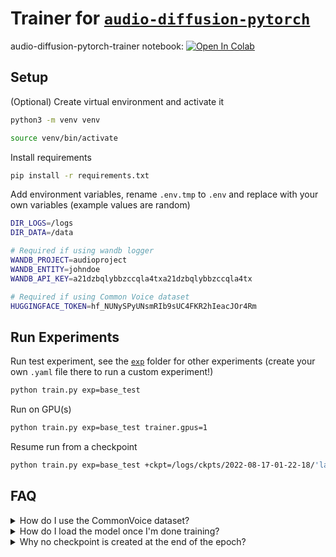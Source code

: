 # Trainer for [`audio-diffusion-pytorch`](https://github.com/archinetai/audio-diffusion-pytorch)

audio-diffusion-pytorch-trainer notebook: [![Open In Colab](https://colab.research.google.com/assets/colab-badge.svg)](https://colab.research.google.com/github/archinetai/audio-diffusion-pytorch-trainer/blob/main/notebooks/audio_diffusion_pytorch_trainer_v0_2.ipynb)

## Setup

(Optional) Create virtual environment and activate it

```bash
python3 -m venv venv

source venv/bin/activate
```
Install requirements

```bash
pip install -r requirements.txt
```

Add environment variables, rename `.env.tmp` to `.env` and replace with your own variables (example values are random)
```bash
DIR_LOGS=/logs
DIR_DATA=/data

# Required if using wandb logger
WANDB_PROJECT=audioproject
WANDB_ENTITY=johndoe
WANDB_API_KEY=a21dzbqlybbzccqla4txa21dzbqlybbzccqla4tx

# Required if using Common Voice dataset
HUGGINGFACE_TOKEN=hf_NUNySPyUNsmRIb9sUC4FKR2hIeacJOr4Rm
```

## Run Experiments
Run test experiment, see the [`exp`](exp/) folder for other experiments (create your own `.yaml` file there to run a custom experiment!)
```bash
python train.py exp=base_test
```

Run on GPU(s)

```bash
python train.py exp=base_test trainer.gpus=1
```

Resume run from a checkpoint

```bash
python train.py exp=base_test +ckpt=/logs/ckpts/2022-08-17-01-22-18/'last.ckpt'
```

## FAQ

<details>
<summary>How do I use the CommonVoice dataset?</summary>

Before running an experiment on commonvoice dataset you have to:
1. Create a Huggingface account if you don't already have one [here](https://huggingface.co/join)
2. Accept the terms of the version of [common voice dataset](https://huggingface.co/mozilla-foundation) you will be using by clicking on it and selecting "Access repository".
3. Add your [access token](https://huggingface.co/settings/tokens) to the `.env` file, for example `HUGGINGFACE_TOKEN=hf_NUNySPyUNsmRIb9sUC4FKR2hIeacJOr4Rm`.

</details>

<details>
<summary>How do I load the model once I'm done training?</summary>

If you want to load the checkpoint to restore training with the trainer you can do `python train.py exp=my_experiment +ckpt=/logs/ckpts/2022-08-17-01-22-18/'last.ckpt'`.

Otherwise if you want to instantiate a model from the checkpoint:
```py
from main.mymodule import Model
model = Model.load_from_checkpoint(
    checkpoint_path='my_checkpoint.ckpt',
    learning_rate=1e-4,
    beta1=0.9,
    beta2=0.99,
    in_channels=1,
    patch_size=16,
    all_other_paratemeters_here...
)
```
to get only the PyTorch `.pt` checkpoint you can save the internal model weights as `torch.save(model.model.state_dict(), 'torchckpt.pt')`.

</details>


<details>
<summary>Why no checkpoint is created at the end of the epoch?</summary>

If the epoch is shorter than `log_every_n_steps` it doesn't save the checkpoint at the end of the epoch, but after the provided number of steps. If you want to checkpoint more frequently you can add `every_n_train_steps` to the ModelCheckpoint e.g.:
```yaml
model_checkpoint:
    _target_: pytorch_lightning.callbacks.ModelCheckpoint
    monitor: "valid_loss"   # name of the logged metric which determines when model is improving
    save_top_k: 1           # save k best models (determined by above metric)
    save_last: True         # additionaly always save model from last epoch
    mode: "min"             # can be "max" or "min"
    verbose: False
    dirpath: ${logs_dir}/ckpts/${now:%Y-%m-%d-%H-%M-%S}
    filename: '{epoch:02d}-{valid_loss:.3f}'
    every_n_train_steps: 10
```
Note that logging the checkpoint so frequently is not recommended in general, since it takes a bit of time to store the file.

</details>
